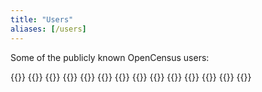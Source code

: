 ```yaml
---
title: "Users"
aliases: [/users]
---
```


Some of the publicly known OpenCensus users:

{{<user-card src="/images/users/etsy.png" href="https://www.etsy.com/">}}
{{<user-card name="Go Cloud" src="/images/users/go.png" href="https://github.com/google/go-cloud">}}
{{<user-card src="/images/users/google.svg" href="https://google.com">}}
{{<user-card name="Istio" src="/images/users/istio.svg" href="https://istio.io">}}
{{<user-card name="Knative" src="/images/users/knative.png" href="https://github.com/knative">}}
{{<user-card src="/images/users/microsoft.svg" href="https://www.microsoft.com">}}
{{<user-card src="/images/users/skia.png" href="https://skia.org">}}
{{<user-card src="/images/users/stackdriver.svg" href="https://cloud.google.com/stackdriver/">}}
{{<user-card src="/images/users/steeltoe.svg" href="https://steeltoe.io/">}}
{{<user-card src="/images/users/stratumn.png" href="https://stratumn.com/">}}
{{<user-card name="Trillian" href="https://github.com/google/trillian">}}
{{<user-card name="Fn Project" src="/images/users/oracle.gif" href="https://github.com/fnproject">}}
{{<user-card src="/images/users/ardan.svg" tall="true" href="https://github.com/ardanlabs/service">}}
{{<user-card src="/images/users/orijtech.png" href="https://orijtech.com/">}}
